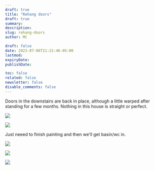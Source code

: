 ```yaml
---
draft: true
title: "Rehang doors"
draft: true
summary:
description:
slug: rehang-doors
author: MC

draft: false
date: 2023-07-06T21:21:46-05:00
lastmod:
expiryDate:
publishDate:

toc: false
related: false
newsletter: false
disable_comments: false
---
```


Doors in the downstairs are back in place, although a little warped after standing for a few months. Nothing in this house is straight or perfect.

![](/images/0079.jpeg)

![](/images/0080.jpeg)


Just neeed to finish painting and then we'll get basin/wc in.


![](/images/0097.jpeg)

![](/images/0098.jpeg)

![](/images/0099.jpeg)






